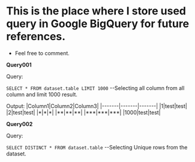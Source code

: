 # This is the place where I store used query in Google BigQuery for future references.
- Feel free to comment.

**Query001**

Query: 

`SELECT * FROM dataset.table LIMIT 1000` --Selecting all column from all column and limit 1000 result.

Output:
|Column1|Column2|Column3|
|-------|-------|-------|
|1|test|test|
|2|test|test|
|\*|\*|\*|
|\*\*|\*\*|\*\*|
|\*\*\*|\*\*\*|\*\*\*|
|1000|test|test|

**Query002**

Query:

`SELECT DISTINCT * FROM dataset.table` --Selecting Unique rows from the dataset.
